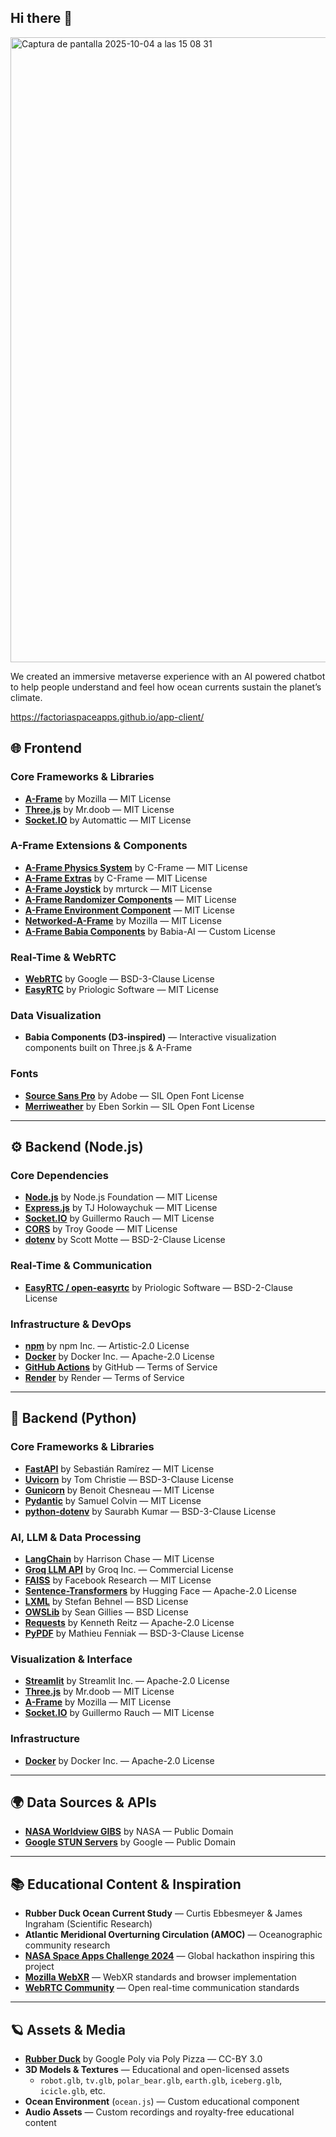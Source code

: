 ## Hi there 👋

<img width="1002" height="1000" alt="Captura de pantalla 2025-10-04 a las 15 08 31" src="https://github.com/user-attachments/assets/051f0411-3793-44d0-9de6-81358946309e" />

We created an immersive metaverse experience with an AI powered chatbot to help people understand and feel how ocean currents sustain the planet’s climate. 

https://factoriaspaceapps.github.io/app-client/

## 🌐 Frontend

### Core Frameworks & Libraries
- [**A-Frame**](https://aframe.io/) by Mozilla — MIT License  
- [**Three.js**](https://threejs.org/) by Mr.doob — MIT License  
- [**Socket.IO**](https://socket.io/) by Automattic — MIT License  

### A-Frame Extensions & Components
- [**A-Frame Physics System**](https://github.com/c-frame/aframe-physics-system) by C-Frame — MIT License  
- [**A-Frame Extras**](https://github.com/c-frame/aframe-extras) by C-Frame — MIT License  
- [**A-Frame Joystick**](https://github.com/mrturck/aframe-joystick) by mrturck — MIT License  
- [**A-Frame Randomizer Components**](https://github.com/supermedium/aframe-randomizer-components) — MIT License  
- [**A-Frame Environment Component**](https://github.com/supermedium/aframe-environment-component) — MIT License  
- [**Networked-A-Frame**](https://github.com/networked-aframe/networked-aframe) by Mozilla — MIT License  
- [**A-Frame Babia Components**](https://github.com/babia-ai/babia-components) by Babia-AI — Custom License  

### Real-Time & WebRTC
- [**WebRTC**](https://webrtc.org/) by Google — BSD-3-Clause License  
- [**EasyRTC**](https://github.com/open-easyrtc/open-easyrtc) by Priologic Software — MIT License  

### Data Visualization
- **Babia Components (D3-inspired)** — Interactive visualization components built on Three.js & A-Frame  

### Fonts
- [**Source Sans Pro**](https://fonts.google.com/specimen/Source+Sans+Pro) by Adobe — SIL Open Font License  
- [**Merriweather**](https://fonts.google.com/specimen/Merriweather) by Eben Sorkin — SIL Open Font License  

---

## ⚙️ Backend (Node.js)

### Core Dependencies
- [**Node.js**](https://nodejs.org/) by Node.js Foundation — MIT License  
- [**Express.js**](https://expressjs.com/) by TJ Holowaychuk — MIT License  
- [**Socket.IO**](https://socket.io/) by Guillermo Rauch — MIT License  
- [**CORS**](https://github.com/expressjs/cors) by Troy Goode — MIT License  
- [**dotenv**](https://github.com/motdotla/dotenv) by Scott Motte — BSD-2-Clause License  

### Real-Time & Communication
- [**EasyRTC / open-easyrtc**](https://github.com/open-easyrtc/open-easyrtc) by Priologic Software — BSD-2-Clause License  

### Infrastructure & DevOps
- [**npm**](https://npmjs.com/) by npm Inc. — Artistic-2.0 License  
- [**Docker**](https://docker.com/) by Docker Inc. — Apache-2.0 License  
- [**GitHub Actions**](https://github.com/features/actions) by GitHub — Terms of Service  
- [**Render**](https://render.com/) by Render — Terms of Service  

---

## 🧠 Backend (Python)

### Core Frameworks & Libraries
- [**FastAPI**](https://github.com/tiangolo/fastapi) by Sebastián Ramírez — MIT License  
- [**Uvicorn**](https://github.com/encode/uvicorn) by Tom Christie — BSD-3-Clause License  
- [**Gunicorn**](https://github.com/benoitc/gunicorn) by Benoit Chesneau — MIT License  
- [**Pydantic**](https://github.com/pydantic/pydantic) by Samuel Colvin — MIT License  
- [**python-dotenv**](https://github.com/theskumar/python-dotenv) by Saurabh Kumar — BSD-3-Clause License  

### AI, LLM & Data Processing
- [**LangChain**](https://github.com/langchain-ai/langchain) by Harrison Chase — MIT License  
- [**Groq LLM API**](https://groq.com/) by Groq Inc. — Commercial License  
- [**FAISS**](https://github.com/facebookresearch/faiss) by Facebook Research — MIT License  
- [**Sentence-Transformers**](https://github.com/UKPLab/sentence-transformers) by Hugging Face — Apache-2.0 License  
- [**LXML**](https://github.com/lxml/lxml) by Stefan Behnel — BSD License  
- [**OWSLib**](https://github.com/geopython/OWSLib) by Sean Gillies — BSD License  
- [**Requests**](https://github.com/psf/requests) by Kenneth Reitz — Apache-2.0 License  
- [**PyPDF**](https://github.com/py-pdf/pypdf) by Mathieu Fenniak — BSD-3-Clause License  

### Visualization & Interface
- [**Streamlit**](https://github.com/streamlit/streamlit) by Streamlit Inc. — Apache-2.0 License  
- [**Three.js**](https://github.com/mrdoob/three.js/) by Mr.doob — MIT License  
- [**A-Frame**](https://github.com/aframevr/aframe) by Mozilla — MIT License  
- [**Socket.IO**](https://github.com/socketio/socket.io) by Guillermo Rauch — MIT License  

### Infrastructure
- [**Docker**](https://github.com/docker/docker-ce) by Docker Inc. — Apache-2.0 License  

---

## 🌍 Data Sources & APIs
- [**NASA Worldview GIBS**](https://worldview.earthdata.nasa.gov/) by NASA — Public Domain  
- [**Google STUN Servers**](https://developers.google.com/talk/libjingle/important_concepts) by Google — Public Domain  

---

## 📚 Educational Content & Inspiration
- **Rubber Duck Ocean Current Study** — Curtis Ebbesmeyer & James Ingraham (Scientific Research)  
- **Atlantic Meridional Overturning Circulation (AMOC)** — Oceanographic community research  
- [**NASA Space Apps Challenge 2024**](https://www.spaceappschallenge.org/) — Global hackathon inspiring this project  
- [**Mozilla WebXR**](https://mixedreality.mozilla.org/) — WebXR standards and browser implementation  
- [**WebRTC Community**](https://webrtc.org/) — Open real-time communication standards  

---

## 🪐 Assets & Media
- [**Rubber Duck**](https://poly.pizza/m/9pffFcv7LSm) by Google Poly via Poly Pizza — CC-BY 3.0  
- **3D Models & Textures** — Educational and open-licensed assets  
  - `robot.glb`, `tv.glb`, `polar_bear.glb`, `earth.glb`, `iceberg.glb`, `icicle.glb`, etc.  
- **Ocean Environment** (`ocean.js`) — Custom educational component  
- **Audio Assets** — Custom recordings and royalty-free educational content  


